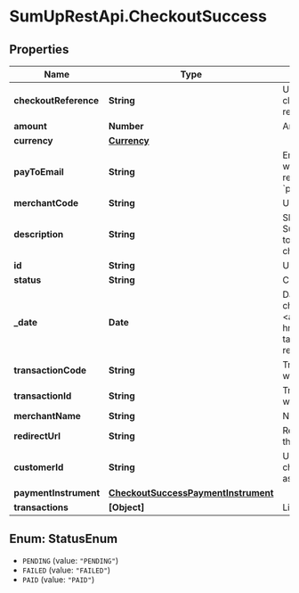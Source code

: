 # SumUpRestApi.CheckoutSuccess

## Properties
Name | Type | Description | Notes
------------ | ------------- | ------------- | -------------
**checkoutReference** | **String** | Unique ID of the payment checkout specified by the client application when creating the checkout resource. | [optional] 
**amount** | **Number** | Amount of the payment. | [optional] 
**currency** | [**Currency**](Currency.md) |  | [optional] 
**payToEmail** | **String** | Email address of the registered user (merchant) to whom the payment is made. It is highly recommended to use &#x60;merchant_code&#x60; instead of &#x60;pay_to_email&#x60;. | [optional] 
**merchantCode** | **String** | Unique identifying code of the merchant profile. | [optional] 
**description** | **String** | Short description of the checkout visible in the SumUp dashboard. The description can contribute to reporting, allowing easier identification of a checkout. | [optional] 
**id** | **String** | Unique ID of the checkout resource. | [optional] 
**status** | **String** | Currrent status of the checkout. | [optional] 
**_date** | **Date** | Date and time of the creation of the payment checkout. Response format expressed according to &lt;a href&#x3D;\&quot;https://en.wikipedia.org/wiki/ISO_8601\&quot; target&#x3D;\&quot;_blank\&quot; rel&#x3D;\&quot;noopener\&quot;&gt;ISO8601&lt;/a&gt; code. | [optional] 
**transactionCode** | **String** | Transaction code of the successful transaction with which the payment for the checkout is completed. | [optional] 
**transactionId** | **String** | Transaction ID of the successful transaction with which the payment for the checkout is completed. | [optional] 
**merchantName** | **String** | Name of the merchant | [optional] 
**redirectUrl** | **String** | Refers to a url where the end user is redirected once the payment processing completes. | [optional] 
**customerId** | **String** | Unique identification of a customer. If specified, the checkout session and payment instrument are associated with the referrenced customer. | [optional] 
**paymentInstrument** | [**CheckoutSuccessPaymentInstrument**](CheckoutSuccessPaymentInstrument.md) |  | [optional] 
**transactions** | **[Object]** | List of transactions related to the payment. | [optional] 

<a name="StatusEnum"></a>
## Enum: StatusEnum

* `PENDING` (value: `"PENDING"`)
* `FAILED` (value: `"FAILED"`)
* `PAID` (value: `"PAID"`)

